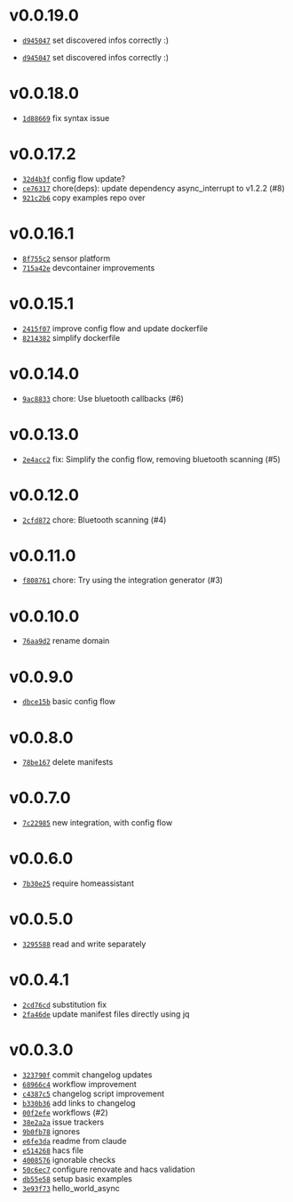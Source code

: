 # v0.0.19.0
 * [`d945047`](https://github.com/lucaspopp0/ha-smart-switches-integration/commit/d945047) set discovered infos correctly :)

 * [`d945047`](https://github.com/lucaspopp0/ha-smart-switches-integration/commit/d945047) set discovered infos correctly :)

# v0.0.18.0
 * [`1d88669`](https://github.com/lucaspopp0/ha-smart-switches-integration/commit/1d88669) fix syntax issue

# v0.0.17.2
 * [`32d4b3f`](https://github.com/lucaspopp0/ha-smart-switches-integration/commit/32d4b3f) config flow update?
 * [`ce76317`](https://github.com/lucaspopp0/ha-smart-switches-integration/commit/ce76317) chore(deps): update dependency async_interrupt to v1.2.2 (#8)
 * [`921c2b6`](https://github.com/lucaspopp0/ha-smart-switches-integration/commit/921c2b6) copy examples repo over

# v0.0.16.1
 * [`8f755c2`](https://github.com/lucaspopp0/ha-smart-switches-integration/commit/8f755c2) sensor platform
 * [`715a42e`](https://github.com/lucaspopp0/ha-smart-switches-integration/commit/715a42e) devcontainer improvements

# v0.0.15.1
 * [`2415f07`](https://github.com/lucaspopp0/ha-smart-switches-integration/commit/2415f07) improve config flow and update dockerfile
 * [`8214382`](https://github.com/lucaspopp0/ha-smart-switches-integration/commit/8214382) simplify dockerfile

# v0.0.14.0
 * [`9ac8833`](https://github.com/lucaspopp0/ha-smart-switches-integration/commit/9ac8833) chore: Use bluetooth callbacks (#6)

# v0.0.13.0
 * [`2e4acc2`](https://github.com/lucaspopp0/ha-smart-switches-integration/commit/2e4acc2) fix: Simplify the config flow, removing bluetooth scanning (#5)

# v0.0.12.0
 * [`2cfd872`](https://github.com/lucaspopp0/ha-smart-switches-integration/commit/2cfd872) chore: Bluetooth scanning (#4)

# v0.0.11.0
 * [`f808761`](https://github.com/lucaspopp0/ha-smart-switches-integration/commit/f808761) chore: Try using the integration generator (#3)

# v0.0.10.0
 * [`76aa9d2`](https://github.com/lucaspopp0/ha-smart-switches-integration/commit/76aa9d2) rename domain

# v0.0.9.0
 * [`dbce15b`](https://github.com/lucaspopp0/ha-smart-switches-integration/commit/dbce15b) basic config flow

# v0.0.8.0
 * [`78be167`](https://github.com/lucaspopp0/ha-smart-switches-integration/commit/78be167) delete manifests

# v0.0.7.0
 * [`7c22985`](https://github.com/lucaspopp0/ha-smart-switches-integration/commit/7c22985) new integration, with config flow

# v0.0.6.0
 * [`7b30e25`](https://github.com/lucaspopp0/ha-smart-switches-integration/commit/7b30e25) require homeassistant

# v0.0.5.0
 * [`3295588`](https://github.com/lucaspopp0/ha-smart-switches-integration/commit/3295588) read and write separately

# v0.0.4.1
 * [`2cd76cd`](https://github.com/lucaspopp0/ha-smart-switches-integration/commit/2cd76cd) substitution fix
 * [`2fa46de`](https://github.com/lucaspopp0/ha-smart-switches-integration/commit/2fa46de) update manifest files directly using jq

# v0.0.3.0
 * [`323790f`](https://github.com/lucaspopp0/ha-smart-switches-integration/commit/323790f) commit changelog updates
 * [`68966c4`](https://github.com/lucaspopp0/ha-smart-switches-integration/commit/68966c4) workflow improvement
 * [`c4387c5`](https://github.com/lucaspopp0/ha-smart-switches-integration/commit/c4387c5) changelog script improvement
 * [`b330b36`](https://github.com/lucaspopp0/ha-smart-switches-integration/commit/b330b36) add links to changelog
 * [`00f2efe`](https://github.com/lucaspopp0/ha-smart-switches-integration/commit/00f2efe) workflows (#2)
 * [`38e2a2a`](https://github.com/lucaspopp0/ha-smart-switches-integration/commit/38e2a2a) issue trackers
 * [`9b0fb78`](https://github.com/lucaspopp0/ha-smart-switches-integration/commit/9b0fb78) ignores
 * [`e6fe3da`](https://github.com/lucaspopp0/ha-smart-switches-integration/commit/e6fe3da) readme from claude
 * [`e514268`](https://github.com/lucaspopp0/ha-smart-switches-integration/commit/e514268) hacs file
 * [`4008576`](https://github.com/lucaspopp0/ha-smart-switches-integration/commit/4008576) ignorable checks
 * [`50c6ec7`](https://github.com/lucaspopp0/ha-smart-switches-integration/commit/50c6ec7) configure renovate and hacs validation
 * [`db55e58`](https://github.com/lucaspopp0/ha-smart-switches-integration/commit/db55e58) setup basic examples
 * [`3e93f73`](https://github.com/lucaspopp0/ha-smart-switches-integration/commit/3e93f73) hello_world_async
